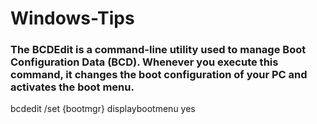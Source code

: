 # Windows-Tips

### The BCDEdit is a command-line utility used to manage Boot Configuration Data (BCD). Whenever you execute this command, it changes the boot configuration of your PC and activates the boot menu.
bcdedit /set {bootmgr} displaybootmenu yes
